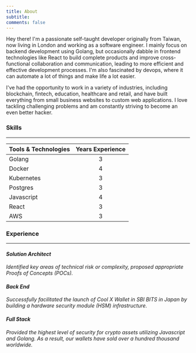 ```yaml
---
title: About
subtitle:
comments: false
---
```


Hey there! I'm a passionate self-taught developer originally from Taiwan, now living in London and working as a software engineer. I mainly focus on backend development using Golang, but occasionally dabble in frontend technologies like React to build complete products and improve cross-functional collaboration and communication, leading to more efficient and effective development processes. I'm also fascinated by devops, where it can automate a lot of things and make life a lot easier.

I've had the opportunity to work in a variety of industries, including blockchain, fintech, education, healthcare and retail, and have built everything from small business websites to custom web applications. I love tackling challenging problems and am constantly striving to become an even better hacker.

### Skills

---

| Tools & Technologies | Years Experience |
|----------------------|:----------------:|
| Golang               |        3         |
| Docker               |        4         |
| Kubernetes           |        3         |
| Postgres             |        3         |
| Javascript           |        4         |
| React                |        3         |
| AWS                  |        3         |

### Experience

---

#### _Solution Architect_

_Identified key areas of technical risk or complexity, proposed appropriate Proofs of Concepts (POCs)._

#### _Back End_

_Successfully facilitated the launch of Cool X Wallet in SBI BITS in Japan by building a hardware security module (HSM) infrastructure._

#### _Full Stack_

_Provided the highest level of security for crypto assets utilizing Javascript and Golang. As a result, our wallets have sold over a hundred thousand worldwide._
